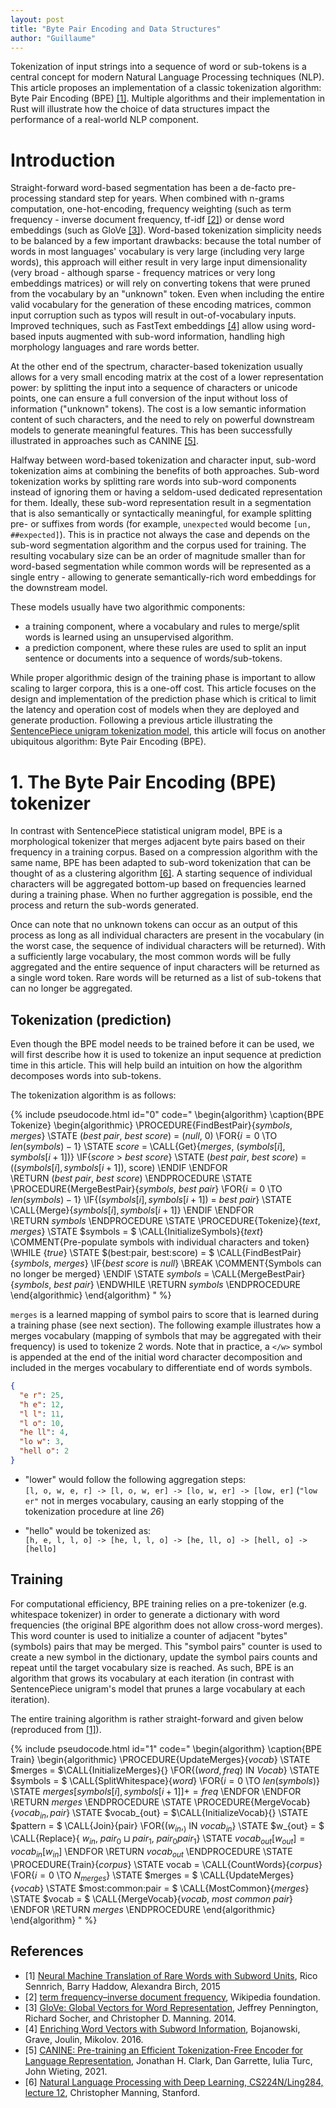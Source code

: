 ```yaml
---
layout: post
title: "Byte Pair Encoding and Data Structures"
author: "Guillaume"
---
```


Tokenization of input strings into a sequence of word or sub-tokens is a central concept for modern Natural Language Processing techniques (NLP). This article proposes an implementation of a classic tokenization algorithm: Byte Pair Encoding (BPE) [[1]](#bpe). Multiple algorithms and their implementation in Rust will illustrate how the choice of data structures impact the performance of a real-world NLP component.

# Introduction

Straight-forward word-based segmentation has been a de-facto pre-processing standard step for years. When combined with n-grams computation, one-hot-encoding, frequency weighting (such as term frequency - inverse document frequency, tf-idf [[2]](#tf-idf)) or dense word embeddings (such as GloVe [[3]](#glove)). Word-based tokenization simplicity needs to be balanced by a few important drawbacks: because the total number of words in most languages' vocabulary is very large (including very large words), this approach will either result in very large input dimensionality (very broad - although sparse - frequency matrices or very long embeddings matrices) or will rely on converting tokens that were pruned from the vocabulary by an "unknown" token. Even when including the entire valid vocabulary for the generation of these encoding matrices, common input corruption such as typos will result in out-of-vocabulary inputs. Improved techniques, such as FastText embeddings [[4]](#fasttext) allow using word-based inputs augmented with sub-word information, handling high morphology languages and rare words better.

At the other end of the spectrum, character-based tokenization usually allows for a very small encoding matrix at the cost of a lower representation power: by splitting the input into a sequence of characters or unicode points, one can ensure a full conversion of the input without loss of information ("unknown" tokens). The cost is a low semantic information content of such characters, and the need to rely on powerful downstream models to generate meaningful features. This has been successfully illustrated in approaches such as CANINE [[5]](#canine).

Halfway between word-based tokenization and character input, sub-word tokenization aims at combining the benefits of both approaches. Sub-word tokenization works by splitting rare words into sub-word components instead of ignoring them or having a seldom-used dedicated representation for them. Ideally, these sub-word representation result in a segmentation that is also semantically or syntactically meaningful, for example splitting pre- or suffixes from words (for example, `unexpected` would become `[un, ##expected]`). This is in practice not always the case and depends on the sub-word segmentation algorithm and the corpus used for training. The resulting vocabulary size can be an order of magnitude smaller than for word-based segmentation while common words will be represented as a single entry - allowing to generate semantically-rich word embeddings for the downstream model.

These models usually have two algorithmic components: 
- a training component, where a vocabulary and rules to merge/split words is learned using an unsupervised algorithm.
- a prediction component, where these rules are used to split an input sentence or documents into a sequence of words/sub-tokens.

While proper algorithmic design of the training phase is important to allow scaling to larger corpora, this is a one-off cost. This article focuses on the design and implementation of the prediction phase which is critical to limit the latency and operation cost of models when they are deployed and generate production. Following a previous article illustrating the [SentencePiece unigram tokenization model](../2020-05-30/sentence_piece), this article will focus on another ubiquitous algorithm: Byte Pair Encoding (BPE).

# 1. The Byte Pair Encoding (BPE) tokenizer

In contrast with SentencePiece statistical unigram model, BPE is a morphological tokenizer that merges adjacent byte pairs based on their frequency in a training corpus. Based on a compression algorithm with the same name, BPE has been adapted to sub-word tokenization that can be thought of as a clustering algorithm [[6]](#bpe-lecture). A starting sequence of individual characters will be aggregated bottom-up based on frequencies learned during a training phase. When no further aggregation is possible, end the process and return the sub-words generated. 

Once can note that no unknown tokens can occur as an output of this process as long as all individual characters are present in the vocabulary (in the worst case, the sequence of individual characters will be returned). With a sufficiently large vocabulary, the most common words will be fully aggregated and the entire sequence of input characters will be returned as a single word token. Rare words will be returned as a list of sub-tokens that can no longer be aggregated.

## Tokenization (prediction)

Even though the BPE model needs to be trained before it can be used, we will first describe how it is used to tokenize an input sequence at prediction time in this article. This will help build an intuition on how the algorithm decomposes words into sub-tokens.

The tokenization algorithm is as follows:

{% include pseudocode.html id="0" code="
\begin{algorithm}
\caption{BPE Tokenize}
\begin{algorithmic}
\PROCEDURE{FindBestPair}{$symbols$, $merges$}
    \STATE ($best\:pair$, $best\:score$) = ($null$, 0)
    \FOR{$i = 0$ \TO $len(symbols) - 1$}
        \STATE $score$ = \CALL{Get}{$merges$, $(symbols[i], symbols[i+1])$}
        \IF{$score$ > $best\:score$}
            \STATE ($best\:pair$, $best\:score$) = ($(symbols[i], symbols[i+1])$, score)
        \ENDIF
    \ENDFOR    
    \RETURN ($best\:pair$, $best\:score$)
\ENDPROCEDURE
\STATE
\PROCEDURE{MergeBestPair}{$symbols$, $best\:pair$}
    \FOR{$i = 0$ \TO $len(symbols) - 1$}
        \IF{$(symbols[i], symbols[i+1])$ = $best\:pair$}
            \STATE \CALL{Merge}{$symbols[i], symbols[i+1]$}
        \ENDIF
    \ENDFOR    
    \RETURN $symbols$
\ENDPROCEDURE
\STATE
\PROCEDURE{Tokenize}{$text$, $merges$}
    \STATE $symbols = $ \CALL{InitializeSymbols}{$text$} \COMMENT{Pre-populate symbols with individual characters and </w> token}
    \WHILE {$true$}
        \STATE $(best\:pair, best\:score) = $ \CALL{FindBestPair}{$symbols$, $merges$}
        \IF{$best\:score$ is $null$}
            \BREAK \COMMENT{Symbols can no longer be merged}
        \ENDIF
        \STATE $symbols$ = \CALL{MergeBestPair}{$symbols$, $best\:pair$}
    \ENDWHILE
    \RETURN $symbols$
\ENDPROCEDURE
\end{algorithmic}
\end{algorithm}
" %}

`merges` is a learned mapping of symbol pairs to score that is learned during a training phase (see next section). The following example illustrates how a merges vocabulary (mapping of symbols that may be aggregated with their frequency) is used to tokenize 2 words. Note that in practice, a `</w>` symbol is appended at the end of the initial word character decomposition and included in the merges vocabulary to differentiate end of words symbols.
```json
{
  "e r": 25,
  "h e": 12,
  "l l": 11,
  "l o": 10,
  "he ll": 4,
  "lo w": 3,
  "hell o": 2 
}
```
- "lower" would follow the following aggregation steps: <br>
`[l, o, w, e, r] -> [l, o, w, er] -> [lo, w, er] -> [low, er]` (`"low er"` not in merges vocabulary, causing an early stopping of the tokenization procedure at line _26_)

- "hello" would be tokenized as: <br>
`[h, e, l, l, o] -> [he, l, l, o] -> [he, ll, o] -> [hell, o] -> [hello]`

## Training

For computational efficiency, BPE training relies on a pre-tokenizer (e.g. whitespace tokenizer) in order to generate a dictionary with word frequencies (the original BPE algorithm does not allow cross-word merges). This word counter is used to initialize a counter of adjacent "bytes" (symbols) pairs that may be merged. This "symbol pairs" counter is used to create a new symbol in the dictionary, update the symbol pairs counts and repeat until the target vocabulary size is reached. As such, BPE is an  algorithm that grows its vocabulary at each iteration (in contrast with SentencePiece unigram's model that prunes a large vocabulary at each iteration).

The entire training algorithm is rather straight-forward and given below (reproduced from [[1]](#bpe)).

{% include pseudocode.html id="1" code="
\begin{algorithm}
\caption{BPE Train}
\begin{algorithmic}
\PROCEDURE{UpdateMerges}{$vocab$}
    \STATE $merges = $\CALL{InitializeMerges}{}
    \FOR{$(word, freq)$ IN $Vocab$}
        \STATE $symbols = $ \CALL{SplitWhitespace}{$word$}
        \FOR{$i = 0$ \TO $len(symbols)$}
            \STATE $merges[symbols[i], symbols[i+1]] += freq$
        \ENDFOR
    \ENDFOR
    \RETURN $merges$
\ENDPROCEDURE
\STATE
\PROCEDURE{MergeVocab}{$vocab_{in}, pair$}
    \STATE $vocab_{out} = $\CALL{InitializeVocab}{}
    \STATE $pattern = $ \CALL{Join}{pair}
    \FOR{$(w_{in}, _)$ IN $vocab_{in}$}
        \STATE $w_{out} = $ \CALL{Replace}{ $w_{in}$, $pair_{0} \sqcup pair_{1}$, $pair_{0} pair_{1}$}
        \STATE $vocab_{out}[w_{out}] = vocab_{in}[w_{in}]$
    \ENDFOR
    \RETURN $vocab_{out}$
\ENDPROCEDURE
\STATE
\PROCEDURE{Train}{$corpus$}
    \STATE vocab = \CALL{CountWords}{$corpus$}
    \FOR{$i = 0$ \TO $N_{merges}$}
        \STATE $merges = $ \CALL{UpdateMerges}{$vocab$}
        \STATE $most\:common\:pair = $ \CALL{MostCommon}{$merges$}
        \STATE $vocab = $ \CALL{MergeVocab}{$vocab$, $most\:common\:pair$}
    \ENDFOR
    \RETURN $merges$
\ENDPROCEDURE
\end{algorithmic}
\end{algorithm}
" %}


## References
- <a name="bpe"></a>[1] [Neural Machine Translation of Rare Words with Subword Units](https://arxiv.org/abs/1508.07909), Rico Sennrich, Barry Haddow, Alexandra Birch, 2015 
- <a name="tf-idf"></a>[2] [term frequency–inverse document frequency](https://en.wikipedia.org/wiki/Tf–idf), Wikipedia foundation. 
- <a name="glove"></a>[3] [GloVe: Global Vectors for Word Representation](https://nlp.stanford.edu/pubs/glove.pdf), Jeffrey Pennington, Richard Socher, and Christopher D. Manning. 2014.
- <a name="fasttext"></a>[4] [Enriching Word Vectors with Subword Information](https://arxiv.org/pdf/1607.04606.pdf), Bojanowski, Grave, Joulin,  Mikolov. 2016.
- <a name="canine"></a>[5] [CANINE: Pre-training an Efficient Tokenization-Free Encoder for Language Representation](https://arxiv.org/abs/2103.06874), Jonathan H. Clark, Dan Garrette, Iulia Turc, John Wieting, 2021.
- <a name="bpe-lecture"></a>[6] [Natural Language Processing
with Deep Learning, CS224N/Ling284, lecture 12](https://web.stanford.edu/class/cs224n/slides/cs224n-2019-lecture12-subwords.pdf), Christopher Manning, Stanford.